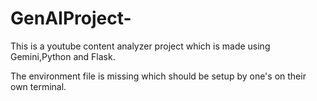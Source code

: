 # GenAIProject-
This is a youtube content analyzer project which is made using Gemini,Python and Flask.

The environment file is missing which should be setup by one's on their own terminal.
